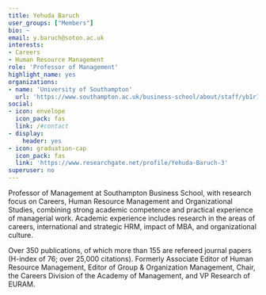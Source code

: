 ```yaml
---
title: Yehuda Baruch
user_groups: ["Members"]
bio: ~
email: y.baruch@soton.ac.uk
interests:
- Careers
- Human Resource Management
role: 'Professor of Management'
highlight_name: yes
organizations:
- name: 'University of Southampton'
  url: 'https://www.southampton.ac.uk/business-school/about/staff/yb1r12.page'
social:
- icon: envelope
  icon_pack: fas
  link: /#contact
- display:
    header: yes
- icon: graduation-cap
  icon_pack: fas
  link: 'https://www.researchgate.net/profile/Yehuda-Baruch-3'
superuser: no
---
```


Professor of Management at Southampton Business School, with research focus on Careers, Human Resource Management and Organizational Studies, combining strong academic competence and practical experience of managerial work. Academic experience includes research in the areas of careers, international and strategic HRM, impact of MBA, and organizational culture.

Over 350 publications, of which more than 155 are refereed journal papers (H-index of 76; over 25,000 citations). Formerly Associate Editor of Human Resource Management, Editor of Group & Organization Management, Chair, the Careers Division of the Academy of Management, and VP Research of EURAM.